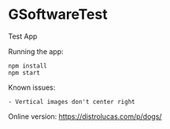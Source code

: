# GSoftwareTest
Test App

Running the app:

    npm install
    npm start


Known issues:

    - Vertical images don't center right
    
    
   Online version: https://distrolucas.com/p/dogs/
